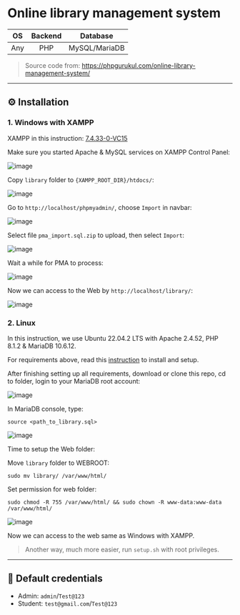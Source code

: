 # Online library management system

|  OS | Backend |    Database   |
|:---:|:-------:|:-------------:|
| Any |   PHP   | MySQL/MariaDB |

> Source code from: https://phpgurukul.com/online-library-management-system/
---

## **⚙️ Installation**

### **1. Windows with XAMPP**

XAMPP in this instruction: [7.4.33-0-VC15](https://sourceforge.net/projects/xampp/files/XAMPP%20Windows/7.4.33/xampp-portable-windows-x64-7.4.33-0-VC15.zip/download)

Make sure you started Apache & MySQL services on XAMPP Control Panel:

![image](https://github.com/MinhAnh1610/DBS401/assets/89181534/479b8db3-923a-4686-879e-cff0de69e472)

Copy `library` folder to `{XAMPP_ROOT_DIR}/htdocs/`:

![image](https://github.com/MinhAnh1610/DBS401/assets/89181534/296666dc-0a83-452c-a088-62f8c33e8921)

Go to `http://localhost/phpmyadmin/`, choose `Import` in navbar:

![image](https://github.com/MinhAnh1610/DBS401/assets/89181534/0c2d1f3f-cb47-477b-870f-f86880316fd4)

Select file `pma_import.sql.zip` to upload, then select `Import`:

![image](https://github.com/MinhAnh1610/DBS401/assets/89181534/7808c8fb-2c75-4784-af7d-5a5433bd3f57)

Wait a while for PMA to process:

![image](https://github.com/MinhAnh1610/DBS401/assets/89181534/21272ccc-965f-4cff-bdb2-3722ac6ec051)

Now we can access to the Web by `http://localhost/library/`:

![image](https://github.com/MinhAnh1610/DBS401/assets/89181534/8df1d313-1f55-4d7a-a00d-bbc6da4de540)

### **2. Linux**

In this instruction, we use Ubuntu 22.04.2 LTS with Apache 2.4.52, PHP 8.1.2 & MariaDB 10.6.12.

For requirements above, read this [instruction](https://www.digitalocean.com/community/tutorials/how-to-install-linux-apache-mysql-php-lamp-stack-on-ubuntu-22-04) to install and setup.

After finishing setting up all requirements, download or clone this repo, cd to folder, login to your MariaDB root account:

![image](https://github.com/MinhAnh1610/DBS401/assets/89181534/704d5bcd-3055-46e5-8db9-cf57240f5ee0)

In MariaDB console, type:

```console
source <path_to_library.sql>
```

![image](https://github.com/MinhAnh1610/DBS401/assets/89181534/de6a77e2-60fe-4adf-b3cd-e22dbd53d2fa)

Time to setup the Web folder:

Move `library` folder to WEBROOT:

```shell 
sudo mv library/ /var/www/html/
```

Set permission for web folder:

```shell
sudo chmod -R 755 /var/www/html/ && sudo chown -R www-data:www-data /var/www/html/ 
```

![image](https://github.com/MinhAnh1610/DBS401/assets/89181534/2e177fd5-abd8-4417-be7e-cb7c8f108f49)

Now we can access to the web same as Windows with XAMPP.

> Another way, much more easier, run `setup.sh` with root privileges.

---

## **🔐 Default credentials**

- Admin: `admin`/`Test@123`
- Student: `test@gmail.com`/`Test@123`
